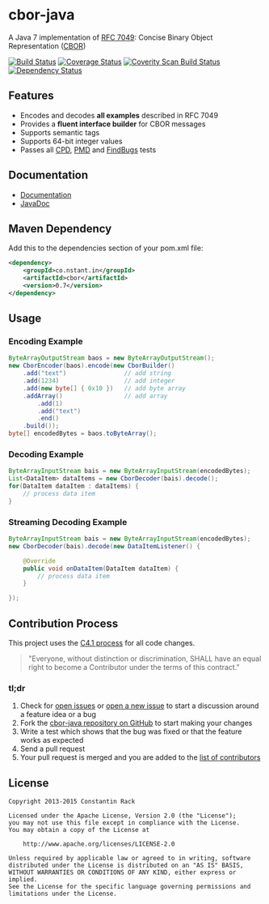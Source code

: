 cbor-java
=========

A Java 7 implementation of [RFC 7049](http://tools.ietf.org/html/rfc7049): Concise Binary Object Representation ([CBOR](http://cbor.io/))


[![Build Status](https://travis-ci.org/c-rack/cbor-java.svg?branch=master)](https://travis-ci.org/c-rack/cbor-java)
[![Coverage Status](https://coveralls.io/repos/c-rack/cbor-java/badge.svg?branch=master&service=github)](https://coveralls.io/github/c-rack/cbor-java?branch=master)
[![Coverity Scan Build Status](https://scan.coverity.com/projects/1218/badge.svg)](https://scan.coverity.com/projects/1218)
[![Dependency Status](https://www.versioneye.com/user/projects/555e2fb6634daa30fb000ea0/badge.svg?style=flat)](https://www.versioneye.com/user/projects/555e2fb6634daa30fb000ea0)


## Features

* Encodes and decodes **all examples** described in RFC 7049
* Provides a **fluent interface builder** for CBOR messages
* Supports semantic tags
* Supports 64-bit integer values
* Passes all [CPD](http://c-rack.github.io/cbor-java/cpd.html), [PMD](http://c-rack.github.io/cbor-java/pmd.html) and [FindBugs](http://c-rack.github.io/cbor-java/findbugs.html) tests

## Documentation

* [Documentation](http://c-rack.github.io/cbor-java/)
* [JavaDoc](http://c-rack.github.io/cbor-java/apidocs/index.html)

## Maven Dependency

Add this to the dependencies section of your pom.xml file:

```xml
<dependency>
    <groupId>co.nstant.in</groupId>
    <artifactId>cbor</artifactId>
    <version>0.7</version>
</dependency>
```

## Usage

### Encoding Example

```java
ByteArrayOutputStream baos = new ByteArrayOutputStream();
new CborEncoder(baos).encode(new CborBuilder()
    .add("text")                // add string
    .add(1234)                  // add integer
    .add(new byte[] { 0x10 })   // add byte array
    .addArray()                 // add array
        .add(1)
        .add("text")
        .end()
    .build());
byte[] encodedBytes = baos.toByteArray();
```

### Decoding Example

```java
ByteArrayInputStream bais = new ByteArrayInputStream(encodedBytes);
List<DataItem> dataItems = new CborDecoder(bais).decode();
for(DataItem dataItem : dataItems) {
    // process data item
}
```

### Streaming Decoding Example

```java
ByteArrayInputStream bais = new ByteArrayInputStream(encodedBytes);
new CborDecoder(bais).decode(new DataItemListener() {

    @Override
    public void onDataItem(DataItem dataItem) {
        // process data item
    }

});
```

## Contribution Process

This project uses the [C4.1 process](http://rfc.zeromq.org/spec:22) for all code changes.

> "Everyone, without distinction or discrimination, SHALL have an equal right to become a Contributor under the
terms of this contract."

### tl;dr

1. Check for [open issues](https://github.com/c-rack/cbor-java/issues) or [open a new issue](https://github.com/c-rack/cbor-java/issues/new) to start a discussion around a feature idea or a bug
2. Fork the [cbor-java repository on GitHub](https://github.com/c-rack/cbor-java) to start making your changes
3. Write a test which shows that the bug was fixed or that the feature works as expected
4. Send a pull request
5. Your pull request is merged and you are added to the [list of contributors](https://github.com/c-rack/cbor-java/graphs/contributors)

## License

    Copyright 2013-2015 Constantin Rack
 
    Licensed under the Apache License, Version 2.0 (the "License");
    you may not use this file except in compliance with the License.
    You may obtain a copy of the License at
 
        http://www.apache.org/licenses/LICENSE-2.0
 
    Unless required by applicable law or agreed to in writing, software
    distributed under the License is distributed on an "AS IS" BASIS,
    WITHOUT WARRANTIES OR CONDITIONS OF ANY KIND, either express or implied.
    See the License for the specific language governing permissions and
    limitations under the License.
